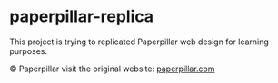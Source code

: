 # paperpillar-replica
This project is trying to replicated Paperpillar web design for learning purposes.

© Paperpillar
visit the original website: [paperpillar.com](https://paperpillar.com/)
